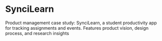 # SynciLearn
Product management case study: SynciLearn, a student productivity app for tracking assignments and events. Features product vision, design process, and research insights
